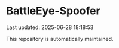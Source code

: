 # BattleEye-Spoofer

Last updated: 2025-06-28 18:18:53

This repository is automatically maintained.
